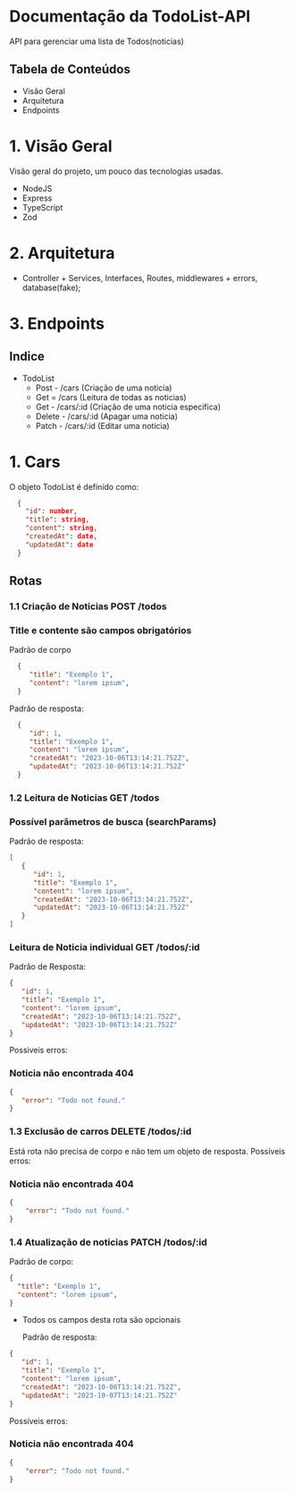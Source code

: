# Documentação da TodoList-API

 API para gerenciar uma lista de Todos(noticias)
## Tabela de Conteúdos
* Visão Geral
* Arquitetura
* Endpoints

# 1. Visão Geral
Visão geral do projeto, um pouco das tecnologias usadas.
* NodeJS
* Express
* TypeScript
* Zod

# 2. Arquitetura
  - Controller + Services, Interfaces, Routes, middlewares + errors, database(fake);

# 3. Endpoints
## Indice
* TodoList
  * Post - /cars (Criação de uma noticia)
  * Get = /cars (Leitura de todas as noticias)
  * Get - /cars/:id (Criação de uma noticia especifica)
  * Delete - /cars/:id (Apagar uma noticia)
  * Patch - /cars/:id (Editar uma noticia)

 # 1. Cars
O objeto TodoList é definido como:
```json
  {
    "id": number,
    "title": string,
    "content": string,
    "createdAt": date,
    "updatedAt": date
  }
```

## Rotas
### 1.1 Criação de Noticias POST /todos
### Title e contente são campos obrigatórios
Padrão de corpo
```json
  {
     "title": "Exemplo 1",
     "content": "lorem ipsum",
  }
```

Padrão de resposta:
```json
  {
     "id": 1,
     "title": "Exemplo 1",
     "content": "lorem ipsum",
     "createdAt": "2023-10-06T13:14:21.752Z",
     "updatedAt": "2023-10-06T13:14:21.752Z"
  }
```

### 1.2 Leitura de Noticias GET /todos
### Possível parâmetros de busca (searchParams)
Padrão de resposta:
```json
[
   {
      "id": 1,
      "title": "Exemplo 1",
      "content": "lorem ipsum",
      "createdAt": "2023-10-06T13:14:21.752Z",
      "updatedAt": "2023-10-06T13:14:21.752Z"
   }
]
```

### Leitura de Noticia individual GET /todos/:id
Padrão de Resposta:
```json
{
   "id": 1,
   "title": "Exemplo 1",
   "content": "lorem ipsum",
   "createdAt": "2023-10-06T13:14:21.752Z",
   "updatedAt": "2023-10-06T13:14:21.752Z"
}
```
Possiveis erros:
### Noticia não encontrada 404
```json
{
   "error": "Todo not found."
}
```

### 1.3 Exclusão de carros DELETE /todos/:id
Está rota não precisa de corpo e não tem um objeto de resposta.
Possíveis erros:
### Noticia não encontrada 404
```json
{
    "error": "Todo not found."
}
```

### 1.4 Atualização de noticias PATCH /todos/:id
Padrão de corpo:
```json
{
  "title": "Exemplo 1",
  "content": "lorem ipsum",
}
```
* Todos os campos desta rota são opcionais

  Padrão de resposta:
```json
{
   "id": 1,
   "title": "Exemplo 1",
   "content": "lorem ipsum",
   "createdAt": "2023-10-06T13:14:21.752Z",
   "updatedAt": "2023-10-07T13:14:21.752Z"
}
```

Possíveis erros:
### Noticia não encontrada 404
```json
{
    "error": "Todo not found."
}
```
